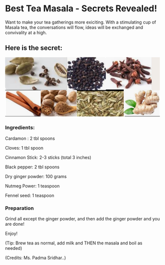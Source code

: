 # Best Tea Masala - Secrets Revealed!

Want to make your tea gatherings more exiciting. With a stimulating cup of Masala tea, the conversations will flow, ideas will be exchanged and convivality at a high.

## Here is the secret:

<img src="img/teaMasala.png">  

### Ingredients:
Cardamon : 2 tbl spoons 

Cloves: 1 tbl spoon 

Cinnamon Stick: 2-3 sticks (total 3 inches) 

Black pepper: 2 tbl spoons 

Dry ginger powder: 100 grams 

Nutmeg Power: 1 teaspoon 

Fennel seed: 1 teaspoon 

### Preparation

Grind all except the ginger powder, and then add the ginger powder and you are done!


Enjoy!

(Tip: Brew tea as normal, add milk and THEN the masala and boil as needed)

(Credits: Ms. Padma Sridhar..)